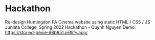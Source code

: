# Hackathon
Re-design Huntingdon PA Cinema website using static HTML / CSS / JS
Juniata College, Spring 2022 Hackathon - Quynh Nguyen
Demo: https://storied-genie-98b851.netlify.app/

